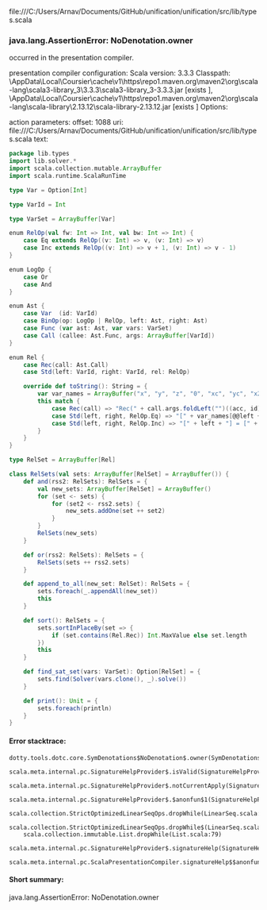 file:///C:/Users/Arnav/Documents/GitHub/unification/unification/src/lib/types.scala
### java.lang.AssertionError: NoDenotation.owner

occurred in the presentation compiler.

presentation compiler configuration:
Scala version: 3.3.3
Classpath:
<HOME>\AppData\Local\Coursier\cache\v1\https\repo1.maven.org\maven2\org\scala-lang\scala3-library_3\3.3.3\scala3-library_3-3.3.3.jar [exists ], <HOME>\AppData\Local\Coursier\cache\v1\https\repo1.maven.org\maven2\org\scala-lang\scala-library\2.13.12\scala-library-2.13.12.jar [exists ]
Options:



action parameters:
offset: 1088
uri: file:///C:/Users/Arnav/Documents/GitHub/unification/unification/src/lib/types.scala
text:
```scala
package lib.types
import lib.solver.*
import scala.collection.mutable.ArrayBuffer
import scala.runtime.ScalaRunTime

type Var = Option[Int]

type VarId = Int

type VarSet = ArrayBuffer[Var]

enum RelOp(val fw: Int => Int, val bw: Int => Int) {
    case Eq extends RelOp((v: Int) => v, (v: Int) => v)
    case Inc extends RelOp((v: Int) => v + 1, (v: Int) => v - 1)
}

enum LogOp {
    case Or
    case And
}

enum Ast {
    case Var  (id: VarId)
    case BinOp(op: LogOp | RelOp, left: Ast, right: Ast)
    case Func (var ast: Ast, var vars: VarSet)
    case Call (callee: Ast.Func, args: ArrayBuffer[VarId])
}

enum Rel {
    case Rec(call: Ast.Call)
    case Std(left: VarId, right: VarId, rel: RelOp)

    override def toString(): String = {
        var var_names = ArrayBuffer("x", "y", "z", "0", "xc", "yc", "x2", "y2", "z2", "0", "x2c", "y2c")
        this match {
            case Rec(call) => "Rec(" + call.args.foldLeft("")((acc, id) => acc + ", [" + id + "]").substring(2) + ")"
            case Std(left, right, RelOp.Eq) => "[" + var_names[@@left + "] = [" + right + "]"
            case Std(left, right, RelOp.Inc) => "[" + left + "] = [" + right + "] + 1"
        }
    }
}

type RelSet = ArrayBuffer[Rel]

class RelSets(val sets: ArrayBuffer[RelSet] = ArrayBuffer()) {
    def and(rss2: RelSets): RelSets = {
        val new_sets: ArrayBuffer[RelSet] = ArrayBuffer()
        for (set <- sets) {
            for (set2 <- rss2.sets) {
                new_sets.addOne(set ++ set2)
            }
        }
        RelSets(new_sets)
    }

    def or(rss2: RelSets): RelSets = {
        RelSets(sets ++ rss2.sets)
    }

    def append_to_all(new_set: RelSet): RelSets = {
        sets.foreach(_.appendAll(new_set))
        this
    }

    def sort(): RelSets = {
        sets.sortInPlaceBy(set => {
            if (set.contains(Rel.Rec)) Int.MaxValue else set.length 
        })
        this
    }

    def find_sat_set(vars: VarSet): Option[RelSet] = {
        sets.find(Solver(vars.clone(), _).solve())
    }

    def print(): Unit = {
        sets.foreach(println)
    }
}
```



#### Error stacktrace:

```
dotty.tools.dotc.core.SymDenotations$NoDenotation$.owner(SymDenotations.scala:2607)
	scala.meta.internal.pc.SignatureHelpProvider$.isValid(SignatureHelpProvider.scala:83)
	scala.meta.internal.pc.SignatureHelpProvider$.notCurrentApply(SignatureHelpProvider.scala:94)
	scala.meta.internal.pc.SignatureHelpProvider$.$anonfun$1(SignatureHelpProvider.scala:48)
	scala.collection.StrictOptimizedLinearSeqOps.dropWhile(LinearSeq.scala:280)
	scala.collection.StrictOptimizedLinearSeqOps.dropWhile$(LinearSeq.scala:278)
	scala.collection.immutable.List.dropWhile(List.scala:79)
	scala.meta.internal.pc.SignatureHelpProvider$.signatureHelp(SignatureHelpProvider.scala:48)
	scala.meta.internal.pc.ScalaPresentationCompiler.signatureHelp$$anonfun$1(ScalaPresentationCompiler.scala:414)
```
#### Short summary: 

java.lang.AssertionError: NoDenotation.owner